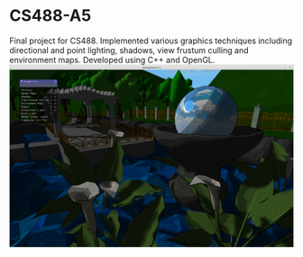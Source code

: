 # CS488-A5
Final project for CS488. Implemented various graphics techniques including directional and point lighting, shadows, view frustum culling and environment maps. Developed using C++ and OpenGL.
![alt text](screenshot.png)
